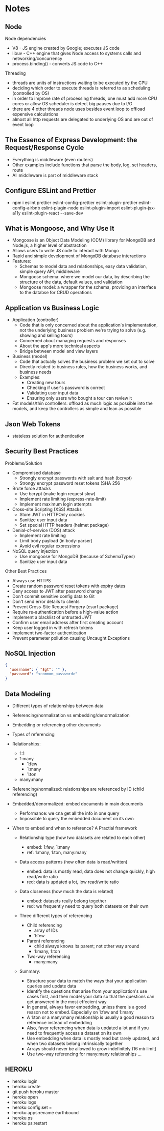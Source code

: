 # Notes

## Node

Node dependencies
- V8 - JS engine created by Google; executes JS code
- libuv - C++ engine that gives Node access to systems calls and networking/concurrency
- process.binding() - converts JS code to C++

Threading
- threads are units of instructions waiting to be executed by the CPU
- deciding which order to execute threads is referred to as scheduling (controlled by OS)
- in order to improve rate of processing threads, one must add more CPU cores or allow OS scheduler is detect big pauses due to I/O
- there are 4 other threads node uses besides event loop to offload expensive calculations
- almost all http requests are delegated to underlying OS and are out of event loop

## The Essence of Express Development: the Request/Response Cycle

- Everything is middleware (even routers)
- Other examples include functions that parse the body, log, set headers, route
- All middleware is part of middleware stack

## Configure ESLint and Prettier

- npm i eslint prettier eslint-config-prettier eslint-plugin-prettier eslint-config-airbnb eslint-plugin-node eslint-plugin-import eslint-plugin-jsx-a11y eslint-plugin-react --save-dev

## What is Mongoose, and Why Use It

- Mongoose is an Object Data Modeling (ODM) library for MongoDB and Node.js, a higher level of abstraction
- Allows users to write JS code to interact with Mongo
- Rapid and simple development of MongoDB database interactions
- Features:
  - Schemas to model data and relationships, easy data validation, simple query API, middleware
  - Mongoose schema: where we model our data, by describing the structure of the data, default values, and validation
  - Mongoose model: a wrapper for the schema, providing an interface to the databse for CRUD operations

## Application vs Business Logic

- Application (controller)
  - Code that is only concerned about the application's implementation, not the underlying business problem we're trying to solve (e.g. showing and selling tours)
  - Concerned about managing requests and responses
  - About the app's more technical aspects
  - Bridge between model and view layers
- Business (model)
  - Code that actually solves the business problem we set out to solve
  - Directly related to business rules, how the business works, and business needs
  - Examples:
    - Creating new tours
    - Checking if user's password is correct
    - Validating user input data
    - Ensuring only users who bought a tour can review it
- Fat models/thin controllers: offload as much logic as possible into the models, and keep the controllers as simple and lean as possible

## Json Web Tokens

- stateless solution for authentication

## Security Best Practices

Problems/Solution

- Compromised database
  - Strongly encrypt passwords with salt and hash (bcrypt)
  - Strongy encrypt password reset tokens (SHA 256
- Brute force attacks
  - Use bcrypt (make login request slow)
  - Implement rate limiting (express-rate-limit)
  - Implement maximum login attempts
- Cross-site Scripting (XSS) Attacks
  - Store JWT in HTTPOnly cookies
  - Sanitize user input data
  - Set special HTTP headers (helmet package)
- Denial-of-service (DOS) attack
  - Implement rate limiting
  - Limit body payload (in body-parser)
  - Avoid evil regular expressions
- NoSQL query injection
  - Use mongoose for MongoDB (because of SchemaTypes)
  - Sanitize user input data

Other Best Practices

- Always use HTTPS
- Create random password reset tokens with expiry dates
- Deny access to JWT after password change
- Don't commit sensitive config data to Git
- Don't send error details to clients
- Prevent Cross-Site Request Forgery (csurf package)
- Require re-authentication before a high-value action
- Implement a blacklist of untrusted JWT
- Confirm user email address after first creating account
- Keep user logged in with refresh tokens
- Implement two-factor authentication
- Prevent parameter pollution causing Uncaught Exceptions

## NoSQL Injection

```json
{
  "username": { "$gt": "" },
  "password": "<common_password>"
}
```

## Data Modeling

- Different types of relationships between data
- Referencing/normalization vs embedding/denormalization
- Embedding or referencing other documents
- Types of referencing
- Relationships:
  - 1:1
  - 1:many
    - 1:few
    - 1:many
    - 1:ton
  - many:many
- Referencing/normalized: relationships are referenced by ID (child referencing)
- Embedded/denormalized: embed documents in main documents
  - Performance: we cna get all the info in one query
  - Impossible to query the embedded document on its own
- When to embed and when to reference? A Practial framework

  - Relationship type (how two datasets are related to each other)
    - embed: 1:few, 1:many
    - ref: 1:many, 1:ton, many:many
  - Data access patterns (how often data is read/written)
    - embed: data is mostly read, data does not change quickly, high read/write ratio
    - red: data is updated a lot, low read/write ratio
  - Data closeness (how much the data is related)
    - embed: datasets really belong together
    - red: we frequently need to query both datasets on their own
  - Three different types of referencing
    - Child referencing
      - array of IDs
      - 1:few
    - Parent referencing
      - child always knows its parent; not other way around
      - 1:many, 1:ton
    - Two-way referencing
      - many:many
  - Summary:

    - Structure your data to match the ways that your application queries and update data
    - Identify the questions that arise from your application's use cases first, and then model your data so that the questions can get answered in the most effecient way
    - In general, always favor embedding, unless there is a good reason not to embed. Especially on 1:few and 1:many
    - A 1:ton or a many:many relationship is usually a good reason to reference instead of embedding
    - Also, favor referencing when data is updated a lot and if you need to frequently access a dataset on its own
    - Use embedding when data is mostly read but rarely updated, and when two datasets belong intrinsically together
    - Arrays should never be allowed to grow indefinitely (16 mb limit)
    - Use two-way referencing for many:many relationships
      ...

## HEROKU

- heroku login
- heroku create
- git push heroku master
- heroku open
- heroku logs
- heroku config:set <KEY>=<VALUE>
- heroku apps:rename earthbound
- heroku ps
- heroku ps:restart
